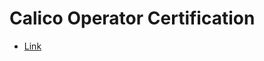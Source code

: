 # Calico Operator Certification

- [Link](https://academy.tigera.io/course/certified-calico-operator-level-1/)
